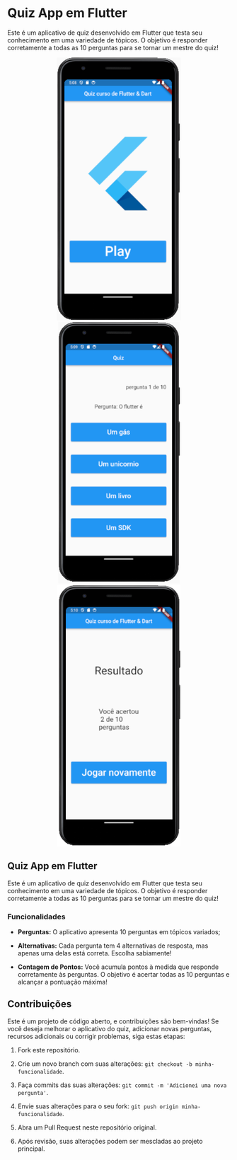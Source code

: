 # Quiz App em Flutter


Este é um aplicativo de quiz desenvolvido em Flutter que testa seu conhecimento em uma variedade de tópicos. O objetivo é responder corretamente a todas as 10 perguntas para se tornar um mestre do quiz!

<div align="center">
  <img src="/img/telaPlay.png" alt="Imagem do aplicativo de quiz" width="280">
  <img src="/img/telaPerguntas.png" alt="Imagem do aplicativo de quiz" width="275">
  <img src="/img/telaResultado.png" alt="Imagem do aplicativo de quiz" width="280">
</div>

## Quiz App em Flutter

Este é um aplicativo de quiz desenvolvido em Flutter que testa seu conhecimento em uma variedade de tópicos. O objetivo é responder corretamente a todas as 10 perguntas para se tornar um mestre do quiz!

### Funcionalidades

- **Perguntas:** O aplicativo apresenta 10 perguntas em tópicos variados;

- **Alternativas:** Cada pergunta tem 4 alternativas de resposta, mas apenas uma delas está correta. Escolha sabiamente!

- **Contagem de Pontos:** Você acumula pontos à medida que responde corretamente às perguntas. O objetivo é acertar todas as 10 perguntas e alcançar a pontuação máxima!






## Contribuições

Este é um projeto de código aberto, e contribuições são bem-vindas! Se você deseja melhorar o aplicativo do quiz, adicionar novas perguntas, recursos adicionais ou corrigir problemas, siga estas etapas:

1. Fork este repositório.

2. Crie um novo branch com suas alterações: `git checkout -b minha-funcionalidade`.

3. Faça commits das suas alterações: `git commit -m 'Adicionei uma nova pergunta'`.

4. Envie suas alterações para o seu fork: `git push origin minha-funcionalidade`.

5. Abra um Pull Request neste repositório original.

6. Após revisão, suas alterações podem ser mescladas ao projeto principal.



